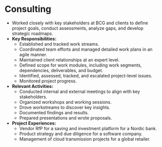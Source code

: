 # Consulting

- Worked closely with key stakeholders at BCG and clients to define project goals, conduct assessments, analyze gaps, and develop strategic roadmaps.
- **Key Responsibilities:**
  - Established and tracked work streams.
  - Coordinated team efforts and managed detailed work plans in an agile manner.
  - Maintained client relationships at an expert level.
  - Defined scope for work modules, including work segments, dependencies, deliverables, and budget.
  - Identified, assessed, tracked, and escalated project-level issues.
  - Monitored project progress.
- **Relevant Activities:**
  - Conducted internal and external meetings to align with key stakeholders.
  - Organized workshops and working sessions.
  - Drove workstreams to discover key insights.
  - Documented findings and results.
  - Prepared presentations and wrote proposals.
- **Project Experiences:**
  - Vendor RfP for a saving and investment platform for a Nordic bank.
  - Product strategy and due diligence for a software company.
  - Management of cloud transmission projects for a global retailer.
